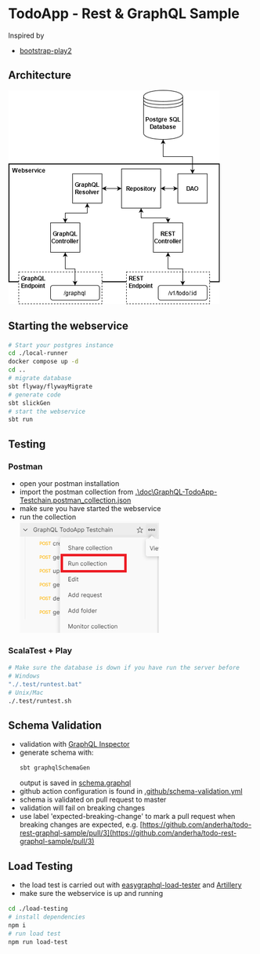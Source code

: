 # TodoApp - Rest & GraphQL Sample

Inspired by

- [bootstrap-play2](https://github.com/innFactory/bootstrap-play2)

## Architecture

![](./doc/architecture.png)

## Starting the webservice

```bash
# Start your postgres instance
cd ./local-runner
docker compose up -d
cd ..
# migrate database
sbt flyway/flywayMigrate
# generate code
sbt slickGen
# start the webservice
sbt run
```

## Testing

### Postman

- open your postman installation
- import the postman collection from [.\doc\GraphQL-TodoApp-Testchain.postman_collection.json](./doc/GraphQL-TodoApp-Testchain.postman_collection.json)
- make sure you have started the webservice
- run the collection  
  ![](./doc/postman-run-collection.png)

### ScalaTest + Play

```bash
# Make sure the database is down if you have run the server before
# Windows
"./.test/runtest.bat"
# Unix/Mac
./.test/runtest.sh
```

## Schema Validation

- validation with [GraphQL Inspector](https://github.com/kamilkisiela/graphql-inspector)
- generate schema with:
  ```bash
  sbt graphqlSchemaGen
  ```
  output is saved in [schema.graphql](./schema.graphql)
- github action configuration is found in [.github/schema-validation.yml](./.github/workflows/schema-validation.yml)
- schema is validated on pull request to master
- validation will fail on breaking changes
- use label 'expected-breaking-change' to mark a pull request when breaking changes are expected, e.g. [https://github.com/anderha/todo-rest-graphql-sample/pull/3](https://github.com/anderha/todo-rest-graphql-sample/pull/3)

## Load Testing

- the load test is carried out with [easygraphql-load-tester](https://github.com/EasyGraphQL/easygraphql-load-tester) and [Artillery](https://artillery.io/)
- make sure the webservice is up and running

```bash
cd ./load-testing
# install dependencies
npm i
# run load test
npm run load-test
```

